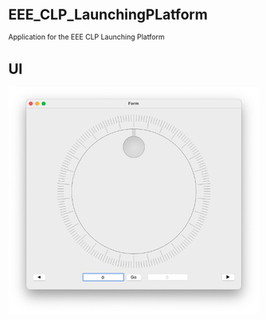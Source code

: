 # EEE_CLP_LaunchingPLatform
Application for the EEE CLP Launching Platform

# UI
![Overview.png](Overview.png)